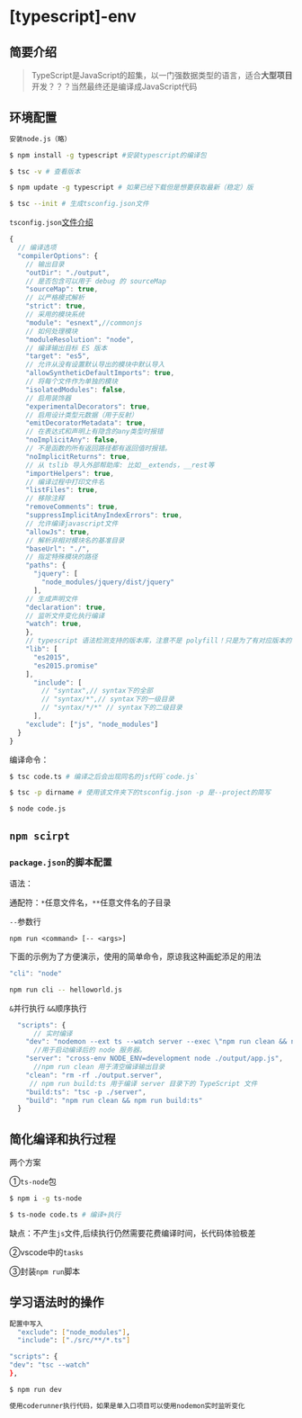 # \[typescript\]-env

## 简要介绍

> TypeScript是JavaScript的超集，以一门强数据类型的语言，适合**大型项目**开发？？？当然最终还是编译成JavaScript代码

## 环境配置

```bash
安装node.js（略）

$ npm install -g typescript #安装typescript的编译包

$ tsc -v # 查看版本

$ npm update -g typescript # 如果已经下载但是想要获取最新（稳定）版

$ tsc --init # 生成tsconfig.json文件
```

`tsconfig.json`[文件介绍](https://www.staging-typescript.org/tsconfig)

```javascript
{
  // 编译选项
  "compilerOptions": {
    // 输出目录
    "outDir": "./output",
    // 是否包含可以用于 debug 的 sourceMap
    "sourceMap": true,
    // 以严格模式解析
    "strict": true,
    // 采用的模块系统
    "module": "esnext",//commonjs
    // 如何处理模块
    "moduleResolution": "node",
    // 编译输出目标 ES 版本
    "target": "es5",
    // 允许从没有设置默认导出的模块中默认导入
    "allowSyntheticDefaultImports": true,
    // 将每个文件作为单独的模块
    "isolatedModules": false,
    // 启用装饰器
    "experimentalDecorators": true,
    // 启用设计类型元数据（用于反射）
    "emitDecoratorMetadata": true,
    // 在表达式和声明上有隐含的any类型时报错
    "noImplicitAny": false,
    // 不是函数的所有返回路径都有返回值时报错。
    "noImplicitReturns": true,
    // 从 tslib 导入外部帮助库: 比如__extends，__rest等
    "importHelpers": true,
    // 编译过程中打印文件名
    "listFiles": true,
    // 移除注释
    "removeComments": true,
    "suppressImplicitAnyIndexErrors": true,
    // 允许编译javascript文件
    "allowJs": true,
    // 解析非相对模块名的基准目录
    "baseUrl": "./",
    // 指定特殊模块的路径
    "paths": {
      "jquery": [
        "node_modules/jquery/dist/jquery"
      ],
    // 生成声明文件
    "declaration": true,
    // 监听文件变化执行编译
    "watch": true,
    },
    // typescript 语法检测支持的版本库，注意不是 polyfill！只是为了有对应版本的代码特性提示！
    "lib": [
      "es2015",
      "es2015.promise"
    ],
      "include": [
        // "syntax",// syntax下的全部
        // "syntax/*",// syntax下的一级目录
        // "syntax/*/*" // syntax下的二级目录
      ],
    "exclude": ["js", "node_modules"]
  }
}
```

编译命令：

```bash
$ tsc code.ts # 编译之后会出现同名的js代码`code.js`

$ tsc -p dirname # 使用该文件夹下的tsconfig.json -p 是--project的简写

$ node code.js
```

## `npm scirpt`

### `package.json`的脚本配置

语法：

通配符：`*`任意文件名，`**`任意文件名的子目录

`--`参数行

`npm run <command> [-- <args>]`

下面的示例为了方便演示，使用的简单命令，原谅我这种画蛇添足的用法

```javascript
"cli": "node"
```

```bash
npm run cli -- helloworld.js
```

`&`并行执行 `&&`顺序执行

```javascript
  "scripts": {
      // 实时编译
    "dev": "nodemon --ext ts --watch server --exec \"npm run clean && npm run build:ts && npm run server\"",
      //用于启动编译后的 node 服务器。
    "server": "cross-env NODE_ENV=development node ./output/app.js",
      //npm run clean 用于清空编译输出目录
    "clean": "rm -rf ./output.server",
     // npm run build:ts 用于编译 server 目录下的 TypeScript 文件
    "build:ts": "tsc -p ./server",
    "build": "npm run clean && npm run build:ts"
  }
```

## 简化编译和执行过程

两个方案

①`ts-node`包

```bash
$ npm i -g ts-node

$ ts-node code.ts # 编译+执行
```

缺点：不产生`js`文件,后续执行仍然需要花费编译时间，长代码体验极差

②vscode中的`tasks`

③封装`npm run`脚本

## 学习语法时的操作

```bash
配置中写入
  "exclude": ["node_modules"],
  "include": ["./src/**/*.ts"]

"scripts": {
"dev": "tsc --watch"
},

$ npm run dev

使用coderunner执行代码，如果是单入口项目可以使用nodemon实时监听变化
```

